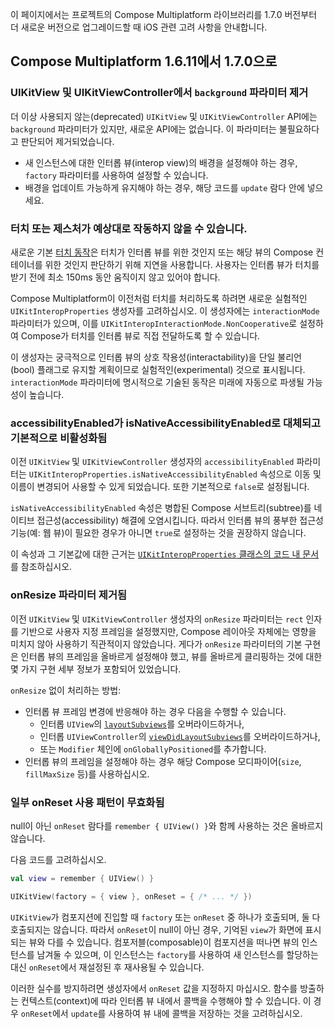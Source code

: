 [//]: # (title: iOS 마이그레이션 가이드)

이 페이지에서는 프로젝트의 Compose Multiplatform 라이브러리를 1.7.0 버전부터 더 새로운 버전으로 업그레이드할 때 iOS 관련 고려 사항을 안내합니다.

## Compose Multiplatform 1.6.11에서 1.7.0으로

### UIKitView 및 UIKitViewController에서 `background` 파라미터 제거

더 이상 사용되지 않는(deprecated) `UIKitView` 및 `UIKitViewController` API에는 `background` 파라미터가 있지만, 새로운 API에는 없습니다. 이 파라미터는 불필요하다고 판단되어 제거되었습니다.

*   새 인스턴스에 대한 인터롭 뷰(interop view)의 배경을 설정해야 하는 경우, `factory` 파라미터를 사용하여 설정할 수 있습니다.
*   배경을 업데이트 가능하게 유지해야 하는 경우, 해당 코드를 `update` 람다 안에 넣으세요.

### 터치 또는 제스처가 예상대로 작동하지 않을 수 있습니다.

새로운 기본 [터치 동작](compose-ios-touch.md)은 터치가 인터롭 뷰를 위한 것인지 또는 해당 뷰의 Compose 컨테이너를 위한 것인지 판단하기 위해 지연을 사용합니다. 사용자는 인터롭 뷰가 터치를 받기 전에 최소 150ms 동안 움직이지 않고 있어야 합니다.

Compose Multiplatform이 이전처럼 터치를 처리하도록 하려면 새로운 실험적인 `UIKitInteropProperties` 생성자를 고려하십시오.
이 생성자에는 `interactionMode` 파라미터가 있으며, 이를 `UIKitInteropInteractionMode.NonCooperative`로 설정하여 Compose가 터치를 인터롭 뷰로 직접 전달하도록 할 수 있습니다.

이 생성자는 궁극적으로 인터롭 뷰의 상호 작용성(interactability)을 단일 불리언(bool) 플래그로 유지할 계획이므로 실험적인(experimental) 것으로 표시됩니다.
`interactionMode` 파라미터에 명시적으로 기술된 동작은 미래에 자동으로 파생될 가능성이 높습니다.

### accessibilityEnabled가 isNativeAccessibilityEnabled로 대체되고 기본적으로 비활성화됨

이전 `UIKitView` 및 `UIKitViewController` 생성자의 `accessibilityEnabled` 파라미터는 `UIKitInteropProperties.isNativeAccessibilityEnabled` 속성으로 이동 및 이름이 변경되어 사용할 수 있게 되었습니다.
또한 기본적으로 `false`로 설정됩니다.

`isNativeAccessibilityEnabled` 속성은 병합된 Compose 서브트리(subtree)를 네이티브 접근성(accessibility) 해결에 오염시킵니다.
따라서 인터롭 뷰의 풍부한 접근성 기능(예: 웹 뷰)이 필요한 경우가 아니면 `true`로 설정하는 것을 권장하지 않습니다.

이 속성과 그 기본값에 대한 근거는 [`UIKitInteropProperties` 클래스의 코드 내 문서](https://github.com/JetBrains/compose-multiplatform-core/blob/jb-main/compose/ui/ui/src/uikitMain/kotlin/androidx/compose/ui/viewinterop/UIKitInteropProperties.uikit.kt)를 참조하십시오.

### onResize 파라미터 제거됨

이전 `UIKitView` 및 `UIKitViewController` 생성자의 `onResize` 파라미터는 `rect` 인자를 기반으로 사용자 지정 프레임을 설정했지만, Compose 레이아웃 자체에는 영향을 미치지 않아 사용하기 직관적이지 않았습니다.
게다가 `onResize` 파라미터의 기본 구현은 인터롭 뷰의 프레임을 올바르게 설정해야 했고, 뷰를 올바르게 클리핑하는 것에 대한 몇 가지 구현 세부 정보가 포함되어 있었습니다. <!-- TODO: what's wrong with that exactly? -->

`onResize` 없이 처리하는 방법:

*   인터롭 뷰 프레임 변경에 반응해야 하는 경우 다음을 수행할 수 있습니다.
    *   인터롭 `UIView`의 [`layoutSubviews`](https://developer.apple.com/documentation/uikit/uiview/1622482-layoutsubviews)를 오버라이드하거나,
    *   인터롭 `UIViewController`의 [`viewDidLayoutSubviews`](https://developer.apple.com/documentation/uikit/uiviewcontroller/1621398-viewdidlayoutsubviews)를 오버라이드하거나,
    *   또는 `Modifier` 체인에 `onGloballyPositioned`를 추가합니다.
*   인터롭 뷰의 프레임을 설정해야 하는 경우 해당 Compose 모디파이어(`size`, `fillMaxSize` 등)를 사용하십시오.

### 일부 onReset 사용 패턴이 무효화됨

null이 아닌 `onReset` 람다를 `remember { UIView() }`와 함께 사용하는 것은 올바르지 않습니다.

다음 코드를 고려하십시오.

```kotlin
val view = remember { UIView() }

UIKitView(factory = { view }, onReset = { /* ... */ })
```

`UIKitView`가 컴포지션에 진입할 때 `factory` 또는 `onReset` 중 하나가 호출되며, 둘 다 호출되지는 않습니다.
따라서 `onReset`이 null이 아닌 경우, 기억된 `view`가 화면에 표시되는 뷰와 다를 수 있습니다.
컴포저블(composable)이 컴포지션을 떠나면 뷰의 인스턴스를 남겨둘 수 있으며, 이 인스턴스는 `factory`를 사용하여 새 인스턴스를 할당하는 대신 `onReset`에서 재설정된 후 재사용될 수 있습니다.

이러한 실수를 방지하려면 생성자에서 `onReset` 값을 지정하지 마십시오.
함수를 방출하는 컨텍스트(context)에 따라 인터롭 뷰 내에서 콜백을 수행해야 할 수 있습니다.
이 경우 `onReset`에서 `update`를 사용하여 뷰 내에 콜백을 저장하는 것을 고려하십시오.
